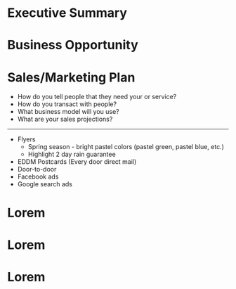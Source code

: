 # Executive Summary

# Business Opportunity

# Sales/Marketing Plan

- How do you tell people that they need your or service?
- How do you transact with people?
- What business model will you use?
- What are your sales projections?
---
- Flyers
	- Spring season - bright pastel colors (pastel green, pastel blue, etc.)
	- Highlight 2 day rain guarantee
- EDDM Postcards (Every door direct mail)
- Door-to-door
- Facebook ads
- Google search ads

# Lorem

# Lorem

# Lorem
